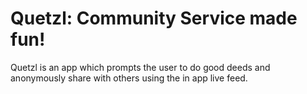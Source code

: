 # Quetzl: Community Service made fun!

Quetzl is an app which prompts the user to do good deeds and anonymously share with others using the in app live feed.
